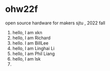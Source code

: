 # ohw22f
open source hardware for makers  sjtu , 2022 fall

1. hello, I am xkn
2. hello, I am Richard
3. hello. I am BillLee
4. hello, I am Linghai Li
5. hello, I am Phil Liang
6. hello, I am lsk
7. 
